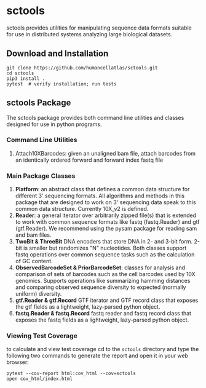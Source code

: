 # sctools

sctools provides utilities for manipulating sequence data formats suitable for use in distributed
systems analyzing large biological datasets. 

## Download and Installation
```
git clone https://github.com/humancellatlas/sctools.git 
cd sctools
pip3 install .
pytest  # verify installation; run tests
```

## sctools Package

The sctools package provides both command line utilities and classes designed for use in python 
programs. 

### Command Line Utilities
1. Attach10XBarcodes: given an unaligned bam file, attach barcodes from an identically ordered 
forward and forward index fastq file

### Main Package Classes
1. **Platform**: an abstract class that defines a common data structure for different 3' sequencing 
formats. All algorithms and methods in this package that are designed to work on 3' sequencing data 
speak to this common data structure. Currently 10X_v2 is defined. 
2. **Reader**: a general iterator over arbitrarily zipped file(s) that is extended to work with common
sequence formats like fastq (fastq.Reader) and gtf (gtf.Reader). We recommend using the pysam 
package for reading sam and bam files. 
3. **TwoBit & ThreeBit** DNA encoders that store DNA in 2- and 3-bit form. 2-bit is smaller but 
randomizes "N" nucleotides. Both classes support fastq operations over common sequence tasks such
as the calculation of GC content. 
3. **ObservedBarcodeSet & PriorBarcodeSet**: classes for analysis and comparison of sets of barcodes
such as the cell barcodes used by 10X genomics. Supports operations like summarizing hamming 
distances and comparing observed sequence diversity to expected (normally uniform) diversity. 
4. **gtf.Reader & gtf.Record** GTF iterator and GTF record class that exposes the gtf
fields as a lightweight, lazy-parsed python object.
5. **fastq.Reader & fastq.Record** fastq reader and fastq record class that exposes the fastq fields
as a lightweight, lazy-parsed python object.


### Viewing Test Coverage
to calculate and view test coverage cd to the `sctools` directory and
type the following two commands to generate the report and open it in your web browser:
```
pytest --cov-report html:cov_html --cov=sctools
open cov_html/index.html
```
